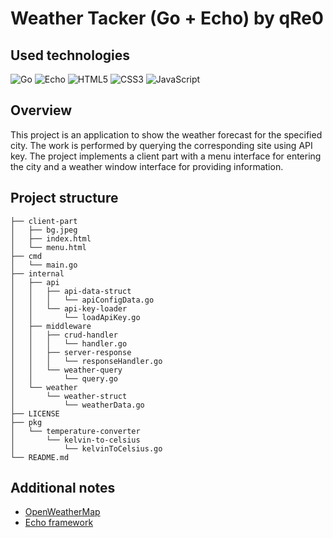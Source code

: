 # Weather Tacker (Go + Echo) by qRe0

## Used technologies
![Go](https://img.shields.io/badge/go-%2300ADD8.svg?style=for-the-badge&logo=go&logoColor=white)
![Echo](https://img.shields.io/badge/Echo-4AE1FF?style=for-the-badge)
![HTML5](https://img.shields.io/badge/html5-%23E34F26.svg?style=for-the-badge&logo=html5&logoColor=white)
![CSS3](https://img.shields.io/badge/css3-%231572B6.svg?style=for-the-badge&logo=css3&logoColor=white)
![JavaScript](https://img.shields.io/badge/javascript-%23323330.svg?style=for-the-badge&logo=javascript&logoColor=%23F7DF1E)

## Overview
This project is an application to show the weather forecast for the specified city. The work is performed by querying the corresponding site using API key. The project implements a client part with a menu interface for entering the city and a weather window interface for providing information. 

## Project structure
```shellweather-api
├── client-part
│   ├── bg.jpeg
│   ├── index.html
│   └── menu.html
├── cmd
│   └── main.go
├── internal
│   ├── api
│   │   ├── api-data-struct
│   │   │   └── apiConfigData.go
│   │   └── api-key-loader
│   │       └── loadApiKey.go
│   ├── middleware
│   │   ├── crud-handler
│   │   │   └── handler.go
│   │   ├── server-response
│   │   │   └── responseHandler.go
│   │   └── weather-query
│   │       └── query.go
│   └── weather
│       └── weather-struct
│           └── weatherData.go
├── LICENSE
├── pkg
│   └── temperature-converter
│       └── kelvin-to-celsius
│           └── kelvinToCelsius.go
└── README.md
```

## Additional notes
* [OpenWeatherMap](https://openweathermap.org/)
* [Echo framework](https://echo.labstack.com/)
